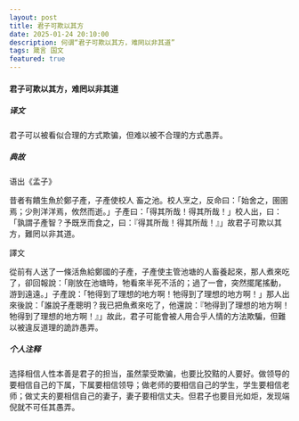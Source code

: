```yaml
---
layout: post
title: 君子可欺以其方
date: 2025-01-24 20:10:00
description: 何谓“君子可欺以其方，难罔以非其道”
tags: 箴言 国文
featured: true
---
```


#### 君子可欺以其方，难罔以非其道

>

##### 译文

君子可以被看似合理的方式欺骗，但难以被不合理的方式愚弄。

>

##### 典故

语出《孟子》

昔者有饋生魚於鄭子產，子產使校人 畜之池。校人烹之，反命曰：「始舍之，圉圉焉；少則洋洋焉，攸然而逝。」子產曰：「得其所哉！得其所哉！」校人出，曰：「孰謂子產智？予既烹而食之，曰：『得其所哉！得其所哉！』」故君子可欺以其方，難罔以非其道。

譯文

從前有人送了一條活魚給鄭國的子產，子產使主管池塘的人畜養起來，那人煮來吃了，卻回報說：「剛放在池塘時，牠看來半死不活的；過了一會，突然擺尾搖動，游到遠遠。」子產說：「牠得到了理想的地方啊！牠得到了理想的地方啊！」那人出來後說：「誰說子產聰明？我已把魚煮來吃了，他還說：『牠得到了理想的地方啊！牠得到了理想的地方啊！』」故此，君子可能會被人用合乎人情的方法欺騙，但難以被違反道理的詭詐愚弄。

>

##### 个人注释


选择相信人性本善是君子的担当，虽然蒙受欺骗，也要比狡黠的人要好。做领导的要相信自己的下属，下属要相信领导；做老师的要相信自己的学生，学生要相信老师；做丈夫的要相信自己的妻子，妻子要相信丈夫。但君子也要目光如炬，发现端倪就不可任其愚弄。
